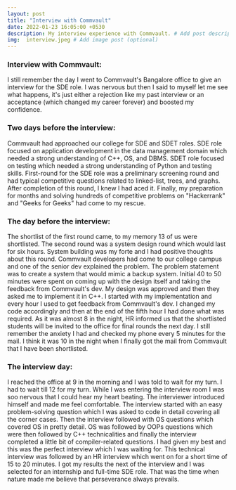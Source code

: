 ```yaml
---
layout: post
title: "Interview with Commvault"
date: 2022-01-23 16:05:00 +0530
description: My interview experience with Commvault. # Add post description (optional)
img:  interview.jpeg # Add image post (optional)
---
```


### Interview with Commvault:

I still remember the day I went to Commvault's Bangalore office to give an interview for the SDE role. I was nervous but then I said to myself let me see what happens, it's just either a rejection like my past interview or an acceptance (which changed my career forever) and boosted my confidence. 

### Two days before the interview:

Commvault had approached our college for SDE and SDET roles. SDE role focused on application development in the data management domain which needed a strong understanding of C++, OS, and DBMS. SDET role focused on testing which needed a strong understanding of Python and testing skills. 
First-round for the SDE role was a preliminary screening round and had typical competitive questions related to linked-list, trees, and graphs. After completion of this round, I knew I had aced it. Finally, my preparation for months and solving hundreds of competitive problems on "Hackerrank" and "Geeks for Geeks" had come to my rescue.

### The day before the interview:

The shortlist of the first round came, to my memory 13 of us were shortlisted. The second round was a system design round which would last for six hours. System building was my forte and I had positive thoughts about this round. 
Commvault developers had come to our college campus and one of the senior dev explained the problem. The problem statement was to create a  system that would mimic a backup system. Initial 40 to 50 minutes were spent on coming up with the design itself and taking the feedback from Commvault's dev. My design was approved and then they asked me to implement it in C++. I started with my implementation and every hour I used to get feedback from Commvault's dev. I changed my code accordingly and then at the end of the fifth hour I had done what was required. 
As it was almost 8 in the night, HR informed us that the shortlisted students will be invited to the office for final rounds the next day. I still remember the anxiety I had and checked my phone every 5 minutes for the mail. I think it was 10 in the night when I finally got the mail from Commvault that I have been shortlisted. 

### The interview day:

I reached the office at 9 in the morning and I was told to wait for my turn. I had to wait till 12 for my turn. While I was entering the interview room I was soo nervous that I could hear my heart beating. The interviewer introduced himself and made me feel comfortable. The interview started with an easy problem-solving question which I was asked to code in detail covering all the corner cases. Then the interview followed with OS questions which covered OS in pretty detail. OS was followed by OOPs questions which were then followed by C++ technicalities and finally the interview completed a little bit of compiler-related questions. I had given my best and this was the perfect interview which I was waiting for. This technical interview was followed by an HR interview which went on for a short time of 15 to 20 minutes.
I got my results the next of the interview and I was selected for an internship and full-time SDE role. That was the time when nature made me believe that perseverance always prevails. 
